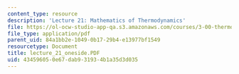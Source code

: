 ```yaml
---
content_type: resource
description: 'Lecture 21: Mathematics of Thermodynamics'
file: https://ol-ocw-studio-app-qa.s3.amazonaws.com/courses/3-00-thermodynamics-of-materials-fall-2002/434596050e67dab931934b1a35d3d035_lecture_21_oneside.PDF
file_type: application/pdf
parent_uid: 84a1bb2e-1049-0b17-29b4-e13977bf1549
resourcetype: Document
title: lecture_21_oneside.PDF
uid: 43459605-0e67-dab9-3193-4b1a35d3d035
---
```

